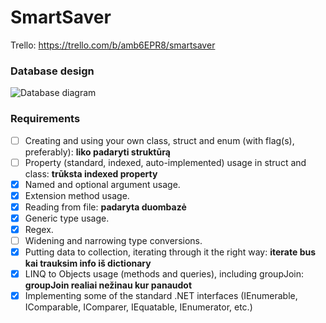 # SmartSaver
Trello: https://trello.com/b/amb6EPR8/smartsaver

### Database design
![Database diagram](https://www.part.lt/img/ff763b3ce4f6be3af921540fbaca1c92508.png)

### Requirements

- [ ] Creating and using your own class, struct and enum (with flag(s), preferably): **liko padaryti struktūrą**
- [ ] Property (standard, indexed, auto-implemented) usage in struct and class: **trūksta indexed property**
- [X] Named and optional argument usage.
- [X] Extension method usage.
- [X] Reading from file: **padaryta duombazė**
- [X] Generic type usage.
- [X] Regex.
- [ ] Widening and narrowing type conversions.
- [X] Putting data to collection, iterating through it the right way: **iterate bus kai trauksim info iš dictionary**
- [X] LINQ to Objects usage (methods and queries), including groupJoin: **groupJoin realiai nežinau kur panaudot**
- [X] Implementing some of the standard .NET interfaces (IEnumerable, IComparable, IComparer, IEquatable, IEnumerator, etc.)
